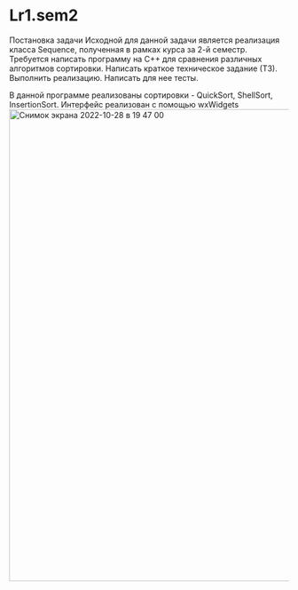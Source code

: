 # Lr1.sem2
Постановка задачи
Исходной для данной задачи является реализация класса Sequence<T>, полученная в рамках курса за 2-й семестр. Требуется написать программу на C++ для сравнения различных алгоритмов сортировки. Написать краткое техническое задание (ТЗ). Выполнить реализацию. Написать для нее тесты.
  
В данной программе реализованы сортировки - QuickSort, ShellSort, InsertionSort. 
Интерфейс реализован с помощью wxWidgets
<img width="850" alt="Снимок экрана 2022-10-28 в 19 47 00" src="https://user-images.githubusercontent.com/99604167/198690069-347b01a8-c344-46e4-bbcd-02591671086f.png">

